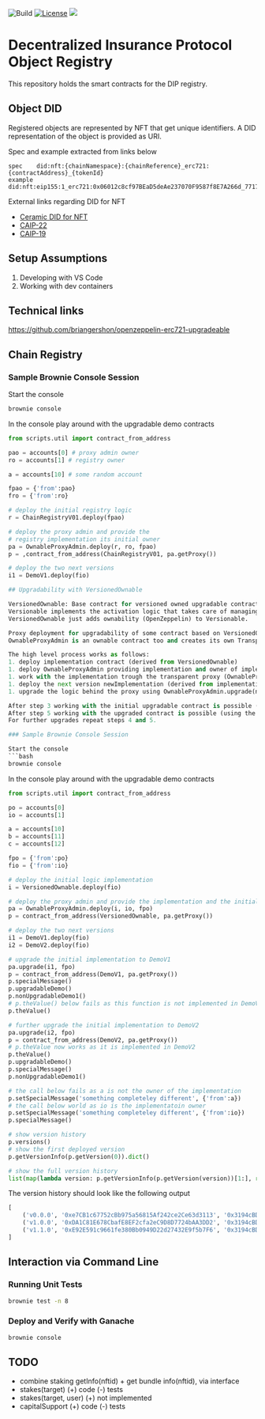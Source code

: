![Build](https://github.com/etherisc/depeg-contracts/actions/workflows/build.yml/badge.svg)
[![License](https://img.shields.io/badge/License-Apache_2.0-blue.svg)](https://opensource.org/licenses/Apache-2.0)
[![](https://dcbadge.vercel.app/api/server/cVsgakVG4R?style=flat)](https://discord.gg/Qb6ZjgE8)

# Decentralized Insurance Protocol Object Registry

This repository holds the smart contracts for the DIP registry.

## Object DID

Registered objects are represented by NFT that get unique identifiers.
A DID representation of the object is provided as URI.

Spec and example extracted from links below
```
spec    did:nft:{chainNamespace}:{chainReference}_erc721:{contractAddress}_{tokenId}
example did:nft:eip155:1_erc721:0x06012c8cf97BEaD5deAe237070F9587f8E7A266d_771769
```

External links regarding DID for NFT
* [Ceramic DID for NFT](https://github.com/ceramicnetwork/nft-did-resolver)
* [CAIP-22](https://github.com/ChainAgnostic/CAIPs/blob/master/CAIPs/caip-22.md)
* [CAIP-19](https://github.com/ChainAgnostic/namespaces/blob/main/eip155/caip19.md)

## Setup Assumptions

1. Developing with VS Code
2. Working with dev containers

## Technical links

https://github.com/briangershon/openzeppelin-erc721-upgradeable


## Chain Registry

### Sample Brownie Console Session

Start the console
```bash
brownie console
```

In the console play around with the upgradable demo contracts
```python
from scripts.util import contract_from_address

pao = accounts[0] # proxy admin owner
ro = accounts[1] # registry owner

a = accounts[10] # some random account

fpao = {'from':pao}
fro = {'from':ro}

# deploy the initial registry logic
r = ChainRegistryV01.deploy(fpao)

# deploy the proxy admin and provide the 
# registry implementation its initial owner
pa = OwnableProxyAdmin.deploy(r, ro, fpao)
p = ,contract_from_address(ChainRegistryV01, pa.getProxy())

# deploy the two next versions
i1 = DemoV1.deploy(fio)

## Upgradability with VersionedOwnable

VersionedOwnable: Base contract for versioned owned upgradable contracts. 
Versionable implements the activation logic that takes care of managing the version history
VersionedOwnable just adds ownability (OpenZeppelin) to Versionable.

Proxy deployment for upgradability of some contract based on VersionedOwnable is taken care of by OwnableProxyAdmin.
OwnableProxyAdmin is an ownable contract too and creates its own TransparentUpgradeableProxy (OpenZeppelin) contract inside.

The high level process works as follows:
1. deploy implementation contract (derived from VersionedOwnable)
1. deploy OwnableProxyAdmin providing implementation and owner of implementation as constructor arguments
1. work with the implementation trough the transparent proxy (OwnableProxyAdmin.getProxy)
1. deploy the next version newImplementation (derived from implementation)
1. upgrade the logic behind the proxy using OwnableProxyAdmin.upgrade(newImplementation)

After step 3 working with the initial upgradable contract is possible (using the proxy).
After step 5 working with the upgraded contract is possible (using the identical proxy as in step 3).
For further upgrades repeat steps 4 and 5.

### Sample Brownie Console Session

Start the console
```bash
brownie console
```

In the console play around with the upgradable demo contracts
```python
from scripts.util import contract_from_address

po = accounts[0]
io = accounts[1]

a = accounts[10]
b = accounts[11]
c = accounts[12]

fpo = {'from':po}
fio = {'from':io}

# deploy the initial logic implementation
i = VersionedOwnable.deploy(fio)

# deploy the proxy admin and provide the implementation and the initial owner for the implementation
pa = OwnableProxyAdmin.deploy(i, io, fpo)
p = contract_from_address(VersionedOwnable, pa.getProxy())

# deploy the two next versions
i1 = DemoV1.deploy(fio)
i2 = DemoV2.deploy(fio)

# upgrade the initial implementation to DemoV1
pa.upgrade(i1, fpo)
p = contract_from_address(DemoV1, pa.getProxy())
p.specialMessage()
p.upgradableDemo()
p.nonUpgradableDemo1()
# p.theValue() below fails as this function is not implemented in DemoV1
p.theValue()

# further upgrade the initial implementation to DemoV2
pa.upgrade(i2, fpo)
p = contract_from_address(DemoV2, pa.getProxy())
# p.theValue now works as it is implemented in DemoV2
p.theValue()
p.upgradableDemo()
p.specialMessage()
p.nonUpgradableDemo1()

# the call below fails as a is not the owner of the implementation
p.setSpecialMessage('something completeley different', {'from':a})
# the call below world as io is the implementatoin owner
p.setSpecialMessage('something completeley different', {'from':io})
p.specialMessage()

# show version history
p.versions()
# show the first deployed version
p.getVersionInfo(p.getVersion(0)).dict()

# show the full version history
list(map(lambda version: p.getVersionInfo(p.getVersion(version))[1:], range(p.versions())))
```

The version history should look like the following output
```python
[
    ('v0.0.0', '0xe7CB1c67752cBb975a56815Af242ce2Ce63d3113', '0x3194cBDC3dbcd3E11a07892e7bA5c3394048Cc87', 2, 1675978743), 
    ('v1.0.0', '0xDA1C81E678CbafE8EF2cfa2eC9D8D7724bAA3DD2', '0x3194cBDC3dbcd3E11a07892e7bA5c3394048Cc87', 5, 1675978752), 
    ('v1.1.0', '0xE92E591c9661fe380Bb0949D22d27432E9f5b7F6', '0x3194cBDC3dbcd3E11a07892e7bA5c3394048Cc87', 6, 1675978780)
]
```

## Interaction via Command Line

### Running Unit Tests

```bash
brownie test -n 8
```

### Deploy and Verify with Ganache

```bash
brownie console
```

## TODO

* combine staking getInfo(nftid) + get bundle info(nftid), via interface
* stakes(target)
  (+) code
  (-) tests
* stakes(target, user)
  (+) not implemented
* capitalSupport
  (+) code
  (-) tests